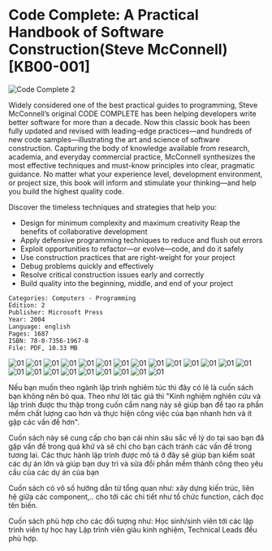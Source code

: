# Code Complete: A Practical Handbook of Software Construction(Steve McConnell) [KB00-001]

![Code Complete 2](../images/KB00-001/Cover.jpg "Code Complete 2")

Widely considered one of the best practical guides to programming, Steve McConnell’s original CODE COMPLETE has been helping developers write better software for more than a decade. Now this classic book has been fully updated and revised with leading-edge practices—and hundreds of new code samples—illustrating the art and science of software construction.
Capturing the body of knowledge available from research, academia, and everyday commercial practice, McConnell synthesizes the most effective techniques and must-know principles into clear, pragmatic guidance. No matter what your experience level, development environment, or project size, this book will inform and stimulate your thinking—and help you build the highest quality code.

Discover the timeless techniques and strategies that help you:

- Design for minimum complexity and maximum creativity
  Reap the benefits of collaborative development
- Apply defensive programming techniques to reduce and flush out errors
- Exploit opportunities to refactor—or evolve—code, and do it safely
- Use construction practices that are right-weight for your project
- Debug problems quickly and effectively
- Resolve critical construction issues early and correctly
- Build quality into the beginning, middle, and end of your project

```
Categories: Computers - Programming
Edition: 2
Publisher: Microsoft Press
Year: 2004
Language: english
Pages: 1687
ISBN: 78-0-7356-1967-8
File: PDF, 10.33 MB
```

![01](../images/KB00-001/01.png "01")
![01](../images/KB00-001/02.png "02")
![01](../images/KB00-001/03.png "03")
![01](../images/KB00-001/04.png "04")
![01](../images/KB00-001/05.png "05")
![01](../images/KB00-001/06.png "01")
![01](../images/KB00-001/07.png "01")
![01](../images/KB00-001/08.png "01")
![01](../images/KB00-001/09.png "01")
![01](../images/KB00-001/10.png "01")
![01](../images/KB00-001/11.png "01")
![01](../images/KB00-001/12.png "01")
![01](../images/KB00-001/13.png "01")
![01](../images/KB00-001/14.png "01")
![01](../images/KB00-001/15.png "01")
![01](../images/KB00-001/16.png "01")
![01](../images/KB00-001/17.png "01")
![01](../images/KB00-001/18-5.png "01")
![01](../images/KB00-001/18.png "01")
![01](../images/KB00-001/19.png "01")
![01](../images/KB00-001/20.png "01")
![01](../images/KB00-001/21.png "01")
![01](../images/KB00-001/22.png "01")

Nếu bạn muốn theo ngành lập trình nghiêm túc thì đây có lẽ là cuốn sách bạn không nên bỏ qua. Theo như lời tác giả thì "Kinh nghiệm nghiên cứu và lập trình được thu thập trong cuốn cẩm nang này sẽ giúp bạn để tạo ra phần mềm chất lượng cao hơn và thực hiện công việc của bạn nhanh hơn và ít gặp các vấn đề hơn".

Cuốn sách này sẽ cung cấp cho bạn cái nhìn sâu sắc về lý do tại sao bạn đã gặp vấn đề trong quá khứ và sẽ chỉ cho bạn cách tránh các vấn đề trong tương lai. Các thực hành lập trình được mô tả ở đây sẽ giúp bạn kiểm soát các dự án lớn và giúp bạn duy trì và sửa đổi phần mềm thành công theo yêu cầu của các dự án của bạn

Cuốn sách có vô số hướng dẫn từ tổng quan như: xây dựng kiến trúc, liên hệ giữa các component,.. cho tới các chi tiết như tổ chức function, cách đọc tên biến.

Cuốn sách phù hợp cho các đối tượng như: Học sinh/sinh viên tới các lập trình viên tự học hay Lập trình viên giàu kinh nghiệm, Technical Leads đều phù hợp.
